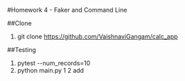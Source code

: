 #Homework 4 - Faker and Command Line

##Clone
1. git clone https://github.com/VaishnaviGangam/calc_app

##Testing
1. pytest --num_records=10
2. python main.py 1 2 add
